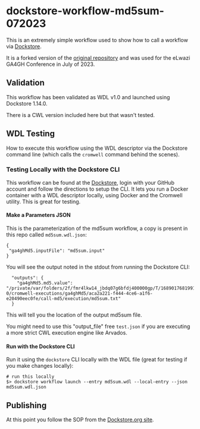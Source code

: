 # dockstore-workflow-md5sum-072023

This is an extremely simple workflow used to show how to call a workflow via [Dockstore](http://dockstore.org).

It is a forked version of the [original repository](https://github.com/briandoconnor/dockstore-workflow-md5sum) and was used
for the eLwazi GA4GH Conference in July of 2023.

## Validation

This workflow has been validated as WDL v1.0 and launched using Dockstore 1.14.0.

There is a CWL version included here but that wasn't tested.

## WDL Testing

How to execute this workflow using the WDL descriptor via the Dockstore command line (which calls the `cromwell` command behind the scenes).

### Testing Locally with the Dockstore CLI

This workflow can be found at the [Dockstore](https://dockstore.org), login with your GitHub account and follow the
directions to setup the CLI.  It lets you run a Docker container with a WDL descriptor locally, using Docker and the Cromwell utility.  This is great for testing.

#### Make a Parameters JSON

This is the parameterization of the md5sum workflow, a copy is present in this repo called `md5sum.wdl.json`:

```
{
 "ga4ghMd5.inputFile": "md5sum.input"
}
```

You will see the output noted in the stdout from running the Dockstore CLI:

```
  "outputs": {
    "ga4ghMd5.md5.value": "/private/var/folders/2f/fmr4lkw14_jbdq07g6bfdj400000gp/T/1689017681991-0/cromwell-executions/ga4ghMd5/aca2a221-f444-4ce6-a1f6-e20490eec0fe/call-md5/execution/md5sum.txt"
  }
```

This will tell you the location of the output md5sum file.

You might need to use this "output_file" free `test.json` if you are executing a more strict CWL execution engine like Arvados.


#### Run with the Dockstore CLI

Run it using the `dockstore` CLI locally with the WDL file (great for testing if you make changes locally):

```
# run this locally
$> dockstore workflow launch --entry md5sum.wdl --local-entry --json  md5sum.wdl.json
```


## Publishing

At this point you follow the SOP from the [Dockstore.org site](https://dockstore.org/docs).
